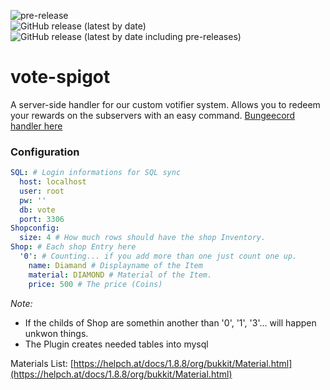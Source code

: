 ![pre-release](https://github.com/Snapecraft-Serverteam/vote-spigot/workflows/pre-release/badge.svg)  
![GitHub release (latest by date)](https://img.shields.io/github/v/release/Snapecraft-Serverteam/vote-spigot)
![GitHub release (latest by date including pre-releases)](https://img.shields.io/github/v/release/Snapecraft-Serverteam/vote-spigot?include_prereleases&label=pre-release)
# vote-spigot

A server-side handler for our custom votifier system. Allows you to redeem your rewards on the subservers with an easy command.
[Bungeecord handler here](https://github.com/Snapecraft-Serverteam/vote-bungee)

### Configuration

```YAML
SQL: # Login informations for SQL sync
  host: localhost
  user: root
  pw: ''
  db: vote
  port: 3306
Shopconfig:
  size: 4 # How much rows should have the shop Inventory.
Shop: # Each shop Entry here
  '0': # Counting... if you add more than one just count one up.
    name: Diamand # Displayname of the Item
    material: DIAMOND # Material of the Item.
    price: 500 # The price (Coins)
```

*Note:* 
- If the childs of Shop are somethin another than '0', '1', '3'... will happen unkwon things.
- The Plugin creates needed tables into mysql

Materials List: [https://helpch.at/docs/1.8.8/org/bukkit/Material.html](https://helpch.at/docs/1.8.8/org/bukkit/Material.html)

